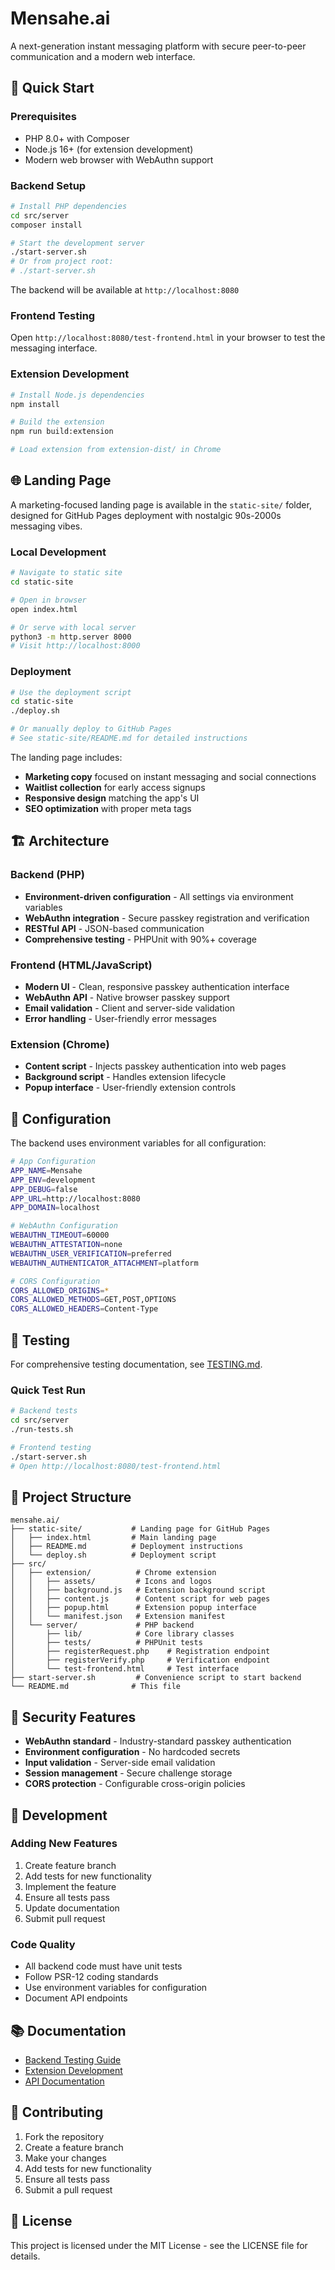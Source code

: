 # Mensahe.ai

A next-generation instant messaging platform with secure peer-to-peer communication and a modern web interface.

## 🚀 Quick Start

### Prerequisites
- PHP 8.0+ with Composer
- Node.js 16+ (for extension development)
- Modern web browser with WebAuthn support

### Backend Setup
```bash
# Install PHP dependencies
cd src/server
composer install

# Start the development server
./start-server.sh
# Or from project root:
# ./start-server.sh
```

The backend will be available at `http://localhost:8080`

### Frontend Testing
Open `http://localhost:8080/test-frontend.html` in your browser to test the messaging interface.

### Extension Development
```bash
# Install Node.js dependencies
npm install

# Build the extension
npm run build:extension

# Load extension from extension-dist/ in Chrome
```

## 🌐 Landing Page

A marketing-focused landing page is available in the `static-site/` folder, designed for GitHub Pages deployment with nostalgic 90s-2000s messaging vibes.

### Local Development
```bash
# Navigate to static site
cd static-site

# Open in browser
open index.html

# Or serve with local server
python3 -m http.server 8000
# Visit http://localhost:8000
```

### Deployment
```bash
# Use the deployment script
cd static-site
./deploy.sh

# Or manually deploy to GitHub Pages
# See static-site/README.md for detailed instructions
```

The landing page includes:
- **Marketing copy** focused on instant messaging and social connections
- **Waitlist collection** for early access signups
- **Responsive design** matching the app's UI
- **SEO optimization** with proper meta tags

## 🏗️ Architecture

### Backend (PHP)
- **Environment-driven configuration** - All settings via environment variables
- **WebAuthn integration** - Secure passkey registration and verification
- **RESTful API** - JSON-based communication
- **Comprehensive testing** - PHPUnit with 90%+ coverage

### Frontend (HTML/JavaScript)
- **Modern UI** - Clean, responsive passkey authentication interface
- **WebAuthn API** - Native browser passkey support
- **Email validation** - Client and server-side validation
- **Error handling** - User-friendly error messages

### Extension (Chrome)
- **Content script** - Injects passkey authentication into web pages
- **Background script** - Handles extension lifecycle
- **Popup interface** - User-friendly extension controls

## 🔧 Configuration

The backend uses environment variables for all configuration:

```bash
# App Configuration
APP_NAME=Mensahe
APP_ENV=development
APP_DEBUG=false
APP_URL=http://localhost:8080
APP_DOMAIN=localhost

# WebAuthn Configuration
WEBAUTHN_TIMEOUT=60000
WEBAUTHN_ATTESTATION=none
WEBAUTHN_USER_VERIFICATION=preferred
WEBAUTHN_AUTHENTICATOR_ATTACHMENT=platform

# CORS Configuration
CORS_ALLOWED_ORIGINS=*
CORS_ALLOWED_METHODS=GET,POST,OPTIONS
CORS_ALLOWED_HEADERS=Content-Type
```

## 🧪 Testing

For comprehensive testing documentation, see [TESTING.md](TESTING.md).

### Quick Test Run

```bash
# Backend tests
cd src/server
./run-tests.sh

# Frontend testing
./start-server.sh
# Open http://localhost:8080/test-frontend.html
```

## 📁 Project Structure

```
mensahe.ai/
├── static-site/           # Landing page for GitHub Pages
│   ├── index.html         # Main landing page
│   ├── README.md          # Deployment instructions
│   └── deploy.sh          # Deployment script
├── src/
│   ├── extension/          # Chrome extension
│   │   ├── assets/         # Icons and logos
│   │   ├── background.js   # Extension background script
│   │   ├── content.js      # Content script for web pages
│   │   ├── popup.html      # Extension popup interface
│   │   └── manifest.json   # Extension manifest
│   └── server/             # PHP backend
│       ├── lib/            # Core library classes
│       ├── tests/          # PHPUnit tests
│       ├── registerRequest.php    # Registration endpoint
│       ├── registerVerify.php     # Verification endpoint
│       └── test-frontend.html     # Test interface
├── start-server.sh         # Convenience script to start backend
└── README.md              # This file
```

## 🔐 Security Features

- **WebAuthn standard** - Industry-standard passkey authentication
- **Environment configuration** - No hardcoded secrets
- **Input validation** - Server-side email validation
- **Session management** - Secure challenge storage
- **CORS protection** - Configurable cross-origin policies

## 🚀 Development

### Adding New Features
1. Create feature branch
2. Add tests for new functionality
3. Implement the feature
4. Ensure all tests pass
5. Update documentation
6. Submit pull request

### Code Quality
- All backend code must have unit tests
- Follow PSR-12 coding standards
- Use environment variables for configuration
- Document API endpoints

## 📚 Documentation

- [Backend Testing Guide](src/server/TESTING.md)
- [Extension Development](src/extension/README.md)
- [API Documentation](src/server/README.md)

## 🤝 Contributing

1. Fork the repository
2. Create a feature branch
3. Make your changes
4. Add tests for new functionality
5. Ensure all tests pass
6. Submit a pull request

## 📄 License

This project is licensed under the MIT License - see the LICENSE file for details.
